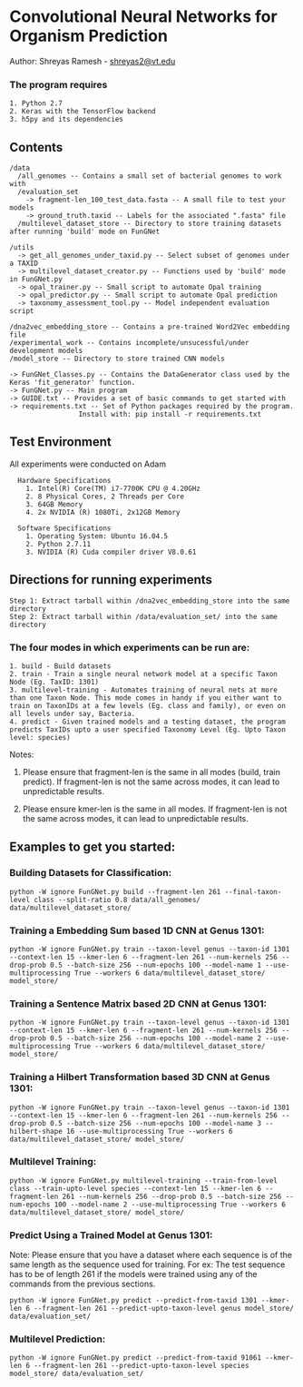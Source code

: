 # Convolutional Neural Networks for Organism Prediction

Author: Shreyas Ramesh - <shreyas2@vt.edu>

### The program requires
    1. Python 2.7
    2. Keras with the TensorFlow backend
    3. h5py and its dependencies


## Contents

    /data
      /all_genomes -- Contains a small set of bacterial genomes to work with
      /evaluation_set
        -> fragment-len_100_test_data.fasta -- A small file to test your models
        -> ground_truth.taxid -- Labels for the associated ".fasta" file
      /multilevel_dataset_store -- Directory to store training datasets after running 'build' mode on FunGNet

    /utils
      -> get_all_genomes_under_taxid.py -- Select subset of genomes under a TAXID
      -> multilevel_dataset_creator.py -- Functions used by 'build' mode in FunGNet.py
      -> opal_trainer.py -- Small script to automate Opal training
      -> opal_predictor.py -- Small script to automate Opal prediction
      -> taxonomy_assessment_tool.py -- Model independent evaluation script

    /dna2vec_embedding_store -- Contains a pre-trained Word2Vec embedding file
    /experimental_work -- Contains incomplete/unsucessful/under development models
    /model_store -- Directory to store trained CNN models

    -> FunGNet_Classes.py -- Contains the DataGenerator class used by the Keras 'fit_generator' function.
    -> FunGNet.py -- Main program
    -> GUIDE.txt -- Provides a set of basic commands to get started with
    -> requirements.txt -- Set of Python packages required by the program.
                     Install with: pip install -r requirements.txt


## Test Environment

  All experiments were conducted on Adam

      Hardware Specifications
        1. Intel(R) Core(TM) i7-7700K CPU @ 4.20GHz
        2. 8 Physical Cores, 2 Threads per Core
        3. 64GB Memory
        4. 2x NVIDIA (R) 1080Ti, 2x12GB Memory

      Software Specifications
        1. Operating System: Ubuntu 16.04.5
        2. Python 2.7.11
        3. NVIDIA (R) Cuda compiler driver V8.0.61


## Directions for running experiments

    Step 1: Extract tarball within /dna2vec_embedding_store into the same directory
    Step 2: Extract tarball within /data/evaluation_set/ into the same directory
 
### The four modes in which experiments can be run are:
    1. build - Build datasets
    2. train - Train a single neural network model at a specific Taxon Node (Eg. TaxID: 1301)
    3. multilevel-training - Automates training of neural nets at more than one Taxon Node. This mode comes in handy if you either want to train on TaxonIDs at a few levels (Eg. class and family), or even on all levels under say, Bacteria.
    4. predict - Given trained models and a testing dataset, the program predicts TaxIDs upto a user specified Taxonomy Level (Eg. Upto Taxon level: species)

Notes:

  1. Please ensure that fragment-len is the same in all modes (build, train predict).
     If fragment-len is not the same across modes, it can lead to unpredictable results.

  2. Please ensure kmer-len is the same in all modes.
     If fragment-len is not the same across modes, it can lead to unpredictable results.


## Examples to get you started:

### Building Datasets for Classification:
    python -W ignore FunGNet.py build --fragment-len 261 --final-taxon-level class --split-ratio 0.8 data/all_genomes/ data/multilevel_dataset_store/


### Training a Embedding Sum based 1D CNN at Genus 1301:
    python -W ignore FunGNet.py train --taxon-level genus --taxon-id 1301 --context-len 15 --kmer-len 6 --fragment-len 261 --num-kernels 256 --drop-prob 0.5 --batch-size 256 --num-epochs 100 --model-name 1 --use-multiprocessing True --workers 6 data/multilevel_dataset_store/ model_store/


### Training a Sentence Matrix based 2D CNN at Genus 1301:
    python -W ignore FunGNet.py train --taxon-level genus --taxon-id 1301 --context-len 15 --kmer-len 6 --fragment-len 261 --num-kernels 256 --drop-prob 0.5 --batch-size 256 --num-epochs 100 --model-name 2 --use-multiprocessing True --workers 6 data/multilevel_dataset_store/ model_store/


### Training a Hilbert Transformation based 3D CNN at Genus 1301:
    python -W ignore FunGNet.py train --taxon-level genus --taxon-id 1301 --context-len 15 --kmer-len 6 --fragment-len 261 --num-kernels 256 --drop-prob 0.5 --batch-size 256 --num-epochs 100 --model-name 3 --hilbert-shape 16 --use-multiprocessing True --workers 6 data/multilevel_dataset_store/ model_store/


### Multilevel Training:
    python -W ignore FunGNet.py multilevel-training --train-from-level class --train-upto-level species --context-len 15 --kmer-len 6 --fragment-len 261 --num-kernels 256 --drop-prob 0.5 --batch-size 256 --num-epochs 100 --model-name 2 --use-multiprocessing True --workers 6 data/multilevel_dataset_store/ model_store/


### Predict Using a Trained Model at Genus 1301:
Note: Please ensure that you have a dataset where each sequence is of the same length as the sequence used for training. For ex: The test sequence has to be of length 261 if the models were trained using any of the commands from the previous sections.

    python -W ignore FunGNet.py predict --predict-from-taxid 1301 --kmer-len 6 --fragment-len 261 --predict-upto-taxon-level genus model_store/ data/evaluation_set/


### Multilevel Prediction:
    python -W ignore FunGNet.py predict --predict-from-taxid 91061 --kmer-len 6 --fragment-len 261 --predict-upto-taxon-level species model_store/ data/evaluation_set/
